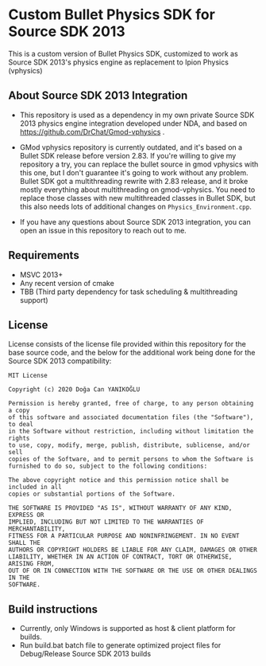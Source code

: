 # Custom Bullet Physics SDK for Source SDK 2013

This is a custom version of Bullet Physics SDK, customized to work as Source SDK 2013's physics engine as replacement to Ipion Physics (vphysics)

## About Source SDK 2013 Integration

- This repository is used as a dependency in my own private Source SDK 2013 physics engine integration developed under NDA, and based on https://github.com/DrChat/Gmod-vphysics . 

- GMod vphysics repository is currently outdated, and it's based on a Bullet SDK release before version 2.83. If you're willing to give my repository a try, you can replace the bullet source in gmod vphysics with this one, but I don't guarantee it's going to work without any problem. Bullet SDK got a multithreading rewrite with 2.83 release, and it broke mostly everything about multithreading on gmod-vphysics. You need to replace those classes with new multithreaded classes in Bullet SDK, but this also needs lots of additional changes on `Physics_Environment.cpp`. 

- If you have any questions about Source SDK 2013 integration, you can open an issue in this repository to reach out to me.

## Requirements

- MSVC 2013+
- Any recent version of cmake
- TBB (Third party dependency for task scheduling & multithreading support)

## License

License consists of the license file provided within this repository for the base source code, and the below for the additional work being done for the Source SDK 2013 compatibility:

```
MIT License

Copyright (c) 2020 Doğa Can YANIKOĞLU

Permission is hereby granted, free of charge, to any person obtaining a copy
of this software and associated documentation files (the "Software"), to deal
in the Software without restriction, including without limitation the rights
to use, copy, modify, merge, publish, distribute, sublicense, and/or sell
copies of the Software, and to permit persons to whom the Software is
furnished to do so, subject to the following conditions:

The above copyright notice and this permission notice shall be included in all
copies or substantial portions of the Software.

THE SOFTWARE IS PROVIDED "AS IS", WITHOUT WARRANTY OF ANY KIND, EXPRESS OR
IMPLIED, INCLUDING BUT NOT LIMITED TO THE WARRANTIES OF MERCHANTABILITY,
FITNESS FOR A PARTICULAR PURPOSE AND NONINFRINGEMENT. IN NO EVENT SHALL THE
AUTHORS OR COPYRIGHT HOLDERS BE LIABLE FOR ANY CLAIM, DAMAGES OR OTHER
LIABILITY, WHETHER IN AN ACTION OF CONTRACT, TORT OR OTHERWISE, ARISING FROM,
OUT OF OR IN CONNECTION WITH THE SOFTWARE OR THE USE OR OTHER DEALINGS IN THE
SOFTWARE.
```

## Build instructions

- Currently, only Windows is supported as host & client platform for builds.
- Run build.bat batch file to generate optimized project files for Debug/Release Source SDK 2013 builds
